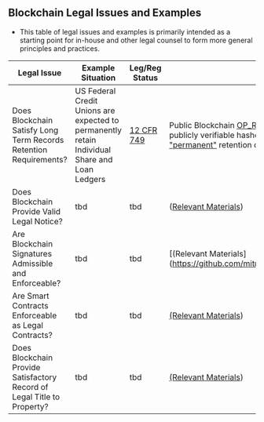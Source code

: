 ## Blockchain Legal Issues and Examples

* This table of legal issues and examples is primarily intended as a starting point for in-house and other legal counsel to form more general principles and practices.

Legal Issue |  Example Situation  |  Leg/Reg Status  | Comments, if any  
-|-|-|-
Does Blockchain Satisfy Long Term Records Retention Requirements? | US Federal Credit Unions are expected to permanently retain Individual Share and Loan Ledgers | [12 CFR 749](https://www.ecfr.gov/cgi-bin/text-idx?SID=6762593933cc723eab43cd5567470b75&mc=true&node=se12.7.749_10&rgn=div8) | Public Blockchain [OP_RETURN](https://github.com/mitmedialab/BlockchainBriefingBook/blob/master/IssuesAndExamples/OP_RETURN-BitcoinWiki.pdf) can ensure [evidentiary proof](https://github.com/mitmedialab/BlockchainBriefingBook/blob/master/IssuesAndExamples/OP_RETURN-for-Evidentiary-Records.md) by maintaining long term publicly verifiable hashes of records, addressing a key and costly aspect of ["permanent"](https://github.com/mitmedialab/BlockchainBriefingBook/blob/master/IssuesAndExamples/PermanentRecord.md) retention of [regulated records](https://github.com/mitmedialab/BlockchainBriefingBook/blob/master/IssuesAndExamples/NCUA-RecordsRetentionPost.md) expectations [(Relevant Materials](https://github.com/mitmedialab/BlockchainBriefingBook/tree/master/IssuesAndExamples))|
Does Blockchain Provide Valid Legal Notice? | tbd | tbd | ([Relevant Materials](https://github.com/mitmedialab/BlockchainBriefingBook/tree/master/LegalNotice)) |
Are Blockchain Signatures Admissible and Enforceable? | tbd | tbd |  [(Relevant Materials](https://github.com/mitmedialab/BlockchainBriefingBook/tree/master/LegalSignatures() |
Are Smart Contracts Enforceable as Legal Contracts? | tbd | tbd |  [(Relevant Materials](https://github.com/mitmedialab/BlockchainBriefingBook/tree/master/LegalContracts)) |
Does Blockchain Provide Satisfactory Record of Legal Title to Property? | tbd | tbd |  [(Relevant Materials](https://github.com/mitmedialab/BlockchainBriefingBook/tree/master/LegalTitle)) |
